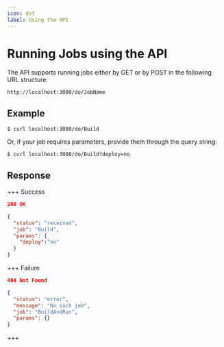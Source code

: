 ```yaml
---
icon: dot
label: Using the API
---
```


# Running Jobs using the API

The API supports running jobs either by GET or by POST in the following URL structure:

```text
http://localhost:3000/do/JobName
```

## Example

```text
$ curl localhost:3000/do/Build
```

Or, if your job requires parameters, provide them through the query string:

```text
$ curl localhost:3000/do/Build?deploy=no
```


## Response

+++ Success

```json
200 OK

{
  "status": "received",
  "job": "Build",
  "params": {
    "deploy":"no"
  }
}
```

+++ Failure

```json
404 Not Found

{
  "status": "error",
  "message": "No such job",
  "job": "BuildAndRun",
  "params": {}
}
```

+++